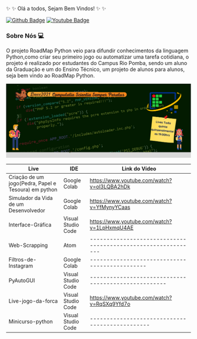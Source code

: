 :sparkles: :sparkles:  Olá a todos, Sejam Bem Vindos!  :sparkles: :sparkles:

[![Github Badge](https://img.shields.io/badge/-Github-000?style=flat-square&logo=Github&logoColor=white&link=https://github.com/RoadMapPython)](https://github.com/RoadMapPython)
[![Youtube Badge](https://img.shields.io/badge/-YouTube-ff0000?style=flat-square&labelColor=ff0000&logo=youtube&logoColor=white&link=https://www.youtube.com/c/DACCIFSudesteMG/featured)](https://www.youtube.com/c/DACCIFSudesteMG/featured) 

### Sobre Nós :computer:
O projeto RoadMap Python veio para difundir conhecimentos da linguagem Python,como criar seu primeiro jogo ou automatizar uma tarefa cotidiana, o projeto é realizado por estudantes do Campus Rio Pomba, sendo um aluno da Graduação e um do Ensino Técnico, um projeto de alunos para alunos, seja bem vindo ao RoadMap Python.

![Logo do Projeto](1.png)

| Live | IDE | Link do Vídeo |
|--- |--- |--- |
| Criação de um jogo(Pedra, Papel e Tesoura) em python | Google Colab | https://www.youtube.com/watch?v=ol3LQBA2hDk |
| Simulador da Vida de um Desenvolvedor | Google Colab | https://www.youtube.com/watch?v=YfMynyYCaas |
| Interface-Gráfica | Visual Studio Code | https://www.youtube.com/watch?v=1LpHxmqU4AE |
| Web-Scrapping | Atom | ------------------------------------------------------------- |
| Filtros-de-Instagram | Google Colab | ---------------------------------------------- |
| PyAutoGUI | Visual Studio Code | ----------------------------------------------------|
| Live-jogo-da-forca | Visual Studio Code | https://www.youtube.com/watch?v=RqSXq9Yfd7o |
| Minicurso-python| Visual Studio Code | -----------------------------------------------|
